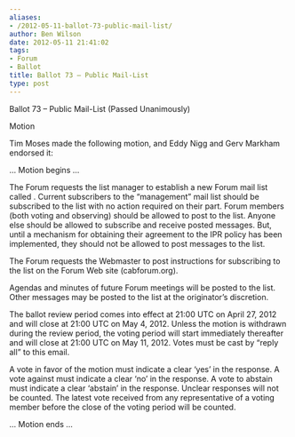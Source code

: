 ```yaml
---
aliases:
- /2012-05-11-ballot-73-public-mail-list/
author: Ben Wilson
date: 2012-05-11 21:41:02
tags:
- Forum
- Ballot
title: Ballot 73 – Public Mail-List
type: post
---
```


Ballot 73 – Public Mail-List (Passed Unanimously)

Motion

Tim Moses made the following motion, and Eddy Nigg and Gerv Markham endorsed it:

… Motion begins …

The Forum requests the list manager to establish a new Forum mail list called . Current subscribers to the “management” mail list should be subscribed to the list with no action required on their part. Forum members (both voting and observing) should be allowed to post to the list. Anyone else should be allowed to subscribe and receive posted messages. But, until a mechanism for obtaining their agreement to the IPR policy has been implemented, they should not be allowed to post messages to the list.

The Forum requests the Webmaster to post instructions for subscribing to the list on the Forum Web site (cabforum.org).

Agendas and minutes of future Forum meetings will be posted to the list. Other messages may be posted to the list at the originator’s discretion.

The ballot review period comes into effect at 21:00 UTC on April 27, 2012 and will close at 21:00 UTC on May 4, 2012. Unless the motion is withdrawn during the review period, the voting period will start immediately thereafter and will close at 21:00 UTC on May 11, 2012. Votes must be cast by “reply all” to this email.

A vote in favor of the motion must indicate a clear ‘yes’ in the response. A vote against must indicate a clear ‘no’ in the response. A vote to abstain must indicate a clear ‘abstain’ in the response. Unclear responses will not be counted. The latest vote received from any representative of a voting member before the close of the voting period will be counted.

… Motion ends …